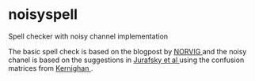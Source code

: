 # noisyspell
Spell checker with noisy channel implementation

The basic spell check is based on the blogpost by <a href="http://norvig.com/spell-correct.html">NORVIG </a> and the noisy chanel is based on the suggestions in <a href="http://web.stanford.edu/~jurafsky/slp3/5.pdf"> Jurafsky et al </a> using the confusion matrices from <a href="http://laotzu.bit.uni-bonn.de/ipec_presentation/spelling0.pdf"> Kernighan </a> .

